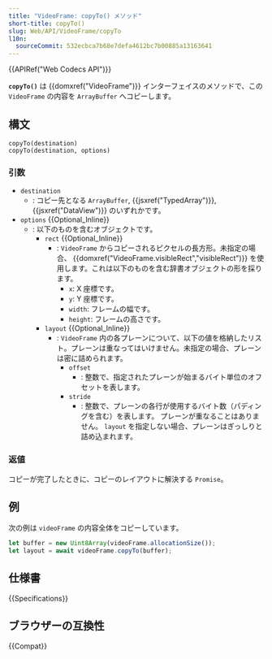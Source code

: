 ```yaml
---
title: "VideoFrame: copyTo() メソッド"
short-title: copyTo()
slug: Web/API/VideoFrame/copyTo
l10n:
  sourceCommit: 532ecbca7b68e7defa4612bc7b00885a13163641
---
```


{{APIRef("Web Codecs API")}}

**`copyTo()`** は {{domxref("VideoFrame")}} インターフェイスのメソッドで、この `VideoFrame` の内容を `ArrayBuffer` へコピーします。

## 構文

```js-nolint
copyTo(destination)
copyTo(destination, options)
```

### 引数

- `destination`
  - : コピー先となる `ArrayBuffer`, {{jsxref("TypedArray")}}, {{jsxref("DataView")}} のいずれかです。
- `options` {{Optional_Inline}}
  - : 以下のものを含むオブジェクトです。
    - `rect` {{Optional_Inline}}
      - : `VideoFrame` からコピーされるピクセルの長方形。未指定の場合、 {{domxref("VideoFrame.visibleRect","visibleRect")}} を使用します。これは以下のものを含む辞書オブジェクトの形を採ります。
        - `x`: X 座標です。
        - `y`: Y 座標です。
        - `width`: フレームの幅です。
        - `height`: フレームの高さです。
    - `layout` {{Optional_Inline}}
      - : `VideoFrame` 内の各プレーンについて、以下の値を格納したリスト。プレーンは重なってはいけません。未指定の場合、プレーンは密に詰められます。
        - `offset`
          - : 整数で、指定されたプレーンが始まるバイト単位のオフセットを表します。
        - `stride`
          - : 整数で、プレーンの各行が使用するバイト数（パディングを含む）を表します。
          プレーンが重なることはありません。 `layout` を指定しない場合、プレーンはぎっしりと詰め込まれます。

### 返値

コピーが完了したときに、コピーのレイアウトに解決する `Promise`。

## 例

次の例は `videoFrame` の内容全体をコピーしています。

```js
let buffer = new Uint8Array(videoFrame.allocationSize());
let layout = await videoFrame.copyTo(buffer);
```

## 仕様書

{{Specifications}}

## ブラウザーの互換性

{{Compat}}
